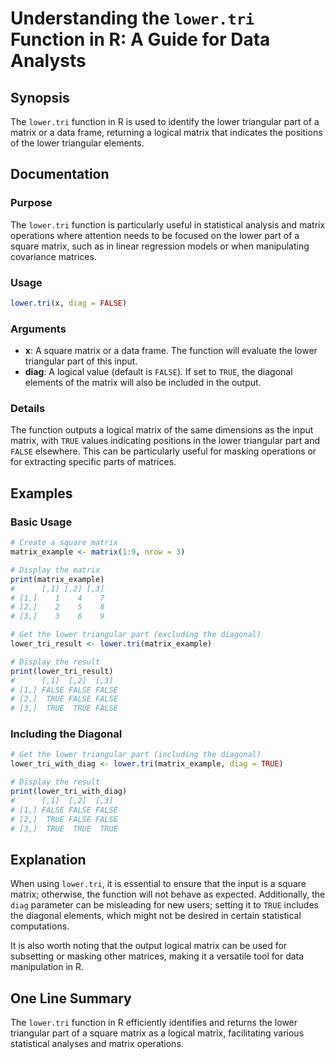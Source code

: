 <!--
Meta Description: # Understanding the `lower.tri` Function in R: A Guide for Data Analysts ## Synopsis The `lower.tri` function in R is used to identify the lower trian...
Meta Keywords: lower, matrix, false, true, tri
-->

# Understanding the `lower.tri` Function in R: A Guide for Data Analysts

## Synopsis
The `lower.tri` function in R is used to identify the lower triangular part of a matrix or a data frame, returning a logical matrix that indicates the positions of the lower triangular elements.

## Documentation

### Purpose
The `lower.tri` function is particularly useful in statistical analysis and matrix operations where attention needs to be focused on the lower part of a square matrix, such as in linear regression models or when manipulating covariance matrices.

### Usage
```R
lower.tri(x, diag = FALSE)
```

### Arguments
- **x**: A square matrix or a data frame. The function will evaluate the lower triangular part of this input.
- **diag**: A logical value (default is `FALSE`). If set to `TRUE`, the diagonal elements of the matrix will also be included in the output.

### Details
The function outputs a logical matrix of the same dimensions as the input matrix, with `TRUE` values indicating positions in the lower triangular part and `FALSE` elsewhere. This can be particularly useful for masking operations or for extracting specific parts of matrices.

## Examples

### Basic Usage
```R
# Create a square matrix
matrix_example <- matrix(1:9, nrow = 3)

# Display the matrix
print(matrix_example)
#      [,1] [,2] [,3]
# [1,]    1    4    7
# [2,]    2    5    8
# [3,]    3    6    9

# Get the lower triangular part (excluding the diagonal)
lower_tri_result <- lower.tri(matrix_example)

# Display the result
print(lower_tri_result)
#      [,1]  [,2]  [,3]
# [1,] FALSE FALSE FALSE
# [2,]  TRUE FALSE FALSE
# [3,]  TRUE  TRUE FALSE
```

### Including the Diagonal
```R
# Get the lower triangular part (including the diagonal)
lower_tri_with_diag <- lower.tri(matrix_example, diag = TRUE)

# Display the result
print(lower_tri_with_diag)
#      [,1]  [,2]  [,3]
# [1,] FALSE FALSE FALSE
# [2,]  TRUE FALSE FALSE
# [3,]  TRUE  TRUE  TRUE
```

## Explanation
When using `lower.tri`, it is essential to ensure that the input is a square matrix; otherwise, the function will not behave as expected. Additionally, the `diag` parameter can be misleading for new users; setting it to `TRUE` includes the diagonal elements, which might not be desired in certain statistical computations. 

It is also worth noting that the output logical matrix can be used for subsetting or masking other matrices, making it a versatile tool for data manipulation in R.

## One Line Summary
The `lower.tri` function in R efficiently identifies and returns the lower triangular part of a square matrix as a logical matrix, facilitating various statistical analyses and matrix operations.